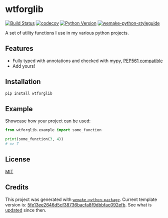 # wtforglib

[![Build Status](https://github.com/wtfo-guru/wtforglib/workflows/test/badge.svg?branch=master&event=push)](https://github.com/wtfo-guru/wtforglib/actions?query=workflow%3Atest)
[![codecov](https://codecov.io/gh/wtfo-guru/wtforglib/branch/master/graph/badge.svg)](https://codecov.io/gh/wtfo-guru/wtforglib)
[![Python Version](https://img.shields.io/pypi/pyversions/wtforglib.svg)](https://pypi.org/project/wtforglib/)
[![wemake-python-styleguide](https://img.shields.io/badge/style-wemake-000000.svg)](https://github.com/wemake-services/wemake-python-styleguide)

A set of utility functions I use in my various python projects.


## Features

- Fully typed with annotations and checked with mypy, [PEP561 compatible](https://www.python.org/dev/peps/pep-0561/)
- Add yours!


## Installation

```bash
pip install wtforglib
```


## Example

Showcase how your project can be used:

```python
from wtforglib.example import some_function

print(some_function(3, 4))
# => 7
```

## License

[MIT](https://github.com/wtfo-guru/wtforglib/blob/master/LICENSE)


## Credits

This project was generated with [`wemake-python-package`](https://github.com/wemake-services/wemake-python-package). Current template version is: [5fe13ee2646d5cf38736bacfa8f9dbbfac092efb](https://github.com/wemake-services/wemake-python-package/tree/5fe13ee2646d5cf38736bacfa8f9dbbfac092efb). See what is [updated](https://github.com/wemake-services/wemake-python-package/compare/5fe13ee2646d5cf38736bacfa8f9dbbfac092efb...master) since then.
